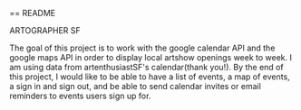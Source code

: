 == README

ARTOGRAPHER SF

The goal of this project is to work with the google calendar API and the google maps API in order to display local artshow openings week to week. I am using data from artenthusiastSF's calendar(thank you!). By the end of this project, I would like to be able to have a list of events, a map of events, a sign in and sign out, and be able to send calendar invites or email reminders to events users sign up for. 
